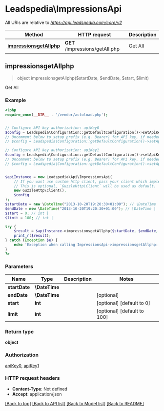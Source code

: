 # Leadspedia\ImpressionsApi

All URIs are relative to *https://api.leadspedia.com/core/v2*

Method | HTTP request | Description
------------- | ------------- | -------------
[**impressionsgetAllphp**](ImpressionsApi.md#impressionsgetAllphp) | **GET** /impressions/getAll.php | Get All



## impressionsgetAllphp

> object impressionsgetAllphp($startDate, $endDate, $start, $limit)

Get All

### Example

```php
<?php
require_once(__DIR__ . '/vendor/autoload.php');


// Configure API key authorization: apiKey0
$config = Leadspedia\Configuration::getDefaultConfiguration()->setApiKey('api_key', 'YOUR_API_KEY');
// Uncomment below to setup prefix (e.g. Bearer) for API key, if needed
// $config = Leadspedia\Configuration::getDefaultConfiguration()->setApiKeyPrefix('api_key', 'Bearer');

// Configure API key authorization: apiKey1
$config = Leadspedia\Configuration::getDefaultConfiguration()->setApiKey('api_secret', 'YOUR_API_KEY');
// Uncomment below to setup prefix (e.g. Bearer) for API key, if needed
// $config = Leadspedia\Configuration::getDefaultConfiguration()->setApiKeyPrefix('api_secret', 'Bearer');


$apiInstance = new Leadspedia\Api\ImpressionsApi(
    // If you want use custom http client, pass your client which implements `GuzzleHttp\ClientInterface`.
    // This is optional, `GuzzleHttp\Client` will be used as default.
    new GuzzleHttp\Client(),
    $config
);
$startDate = new \DateTime("2013-10-20T19:20:30+01:00"); // \DateTime | 
$endDate = new \DateTime("2013-10-20T19:20:30+01:00"); // \DateTime | 
$start = 0; // int | 
$limit = 100; // int | 

try {
    $result = $apiInstance->impressionsgetAllphp($startDate, $endDate, $start, $limit);
    print_r($result);
} catch (Exception $e) {
    echo 'Exception when calling ImpressionsApi->impressionsgetAllphp: ', $e->getMessage(), PHP_EOL;
}
?>
```

### Parameters


Name | Type | Description  | Notes
------------- | ------------- | ------------- | -------------
 **startDate** | **\DateTime**|  |
 **endDate** | **\DateTime**|  | [optional]
 **start** | **int**|  | [optional] [default to 0]
 **limit** | **int**|  | [optional] [default to 100]

### Return type

**object**

### Authorization

[apiKey0](../../README.md#apiKey0), [apiKey1](../../README.md#apiKey1)

### HTTP request headers

- **Content-Type**: Not defined
- **Accept**: application/json

[[Back to top]](#) [[Back to API list]](../../README.md#documentation-for-api-endpoints)
[[Back to Model list]](../../README.md#documentation-for-models)
[[Back to README]](../../README.md)

